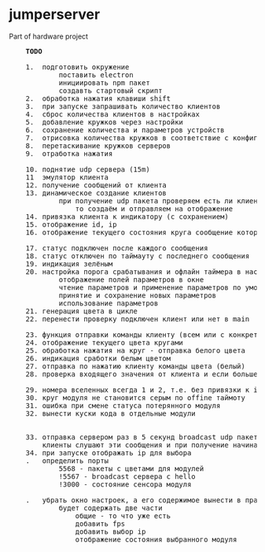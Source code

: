 # jumperserver
Part of hardware project

<pre>
	<b>TODO</b>

	1.	подготовить окружение
			поставить electron
			инициировать npm пакет
			создавть стартовый скрипт	
	2.	обработка нажатия клавиши shift
	3.	при запуске запрашивать количество клиентов
	4.	сброс количества клиентов в настройках
	5.	добавление кружков через настройки
	6.	сохранение количества и параметров устройств
	7.	отрисовка количества кружков в соответствие с конфигом
	8.	перетаскивание кружков серверов
 	9.	отработка нажатия

 	10.	поднятие udp сервера (15m)
 	11	эмулятор клиента 			
 	12.	получение сообщений от клиента
 	13.	динамическое создание клиентов
 			при получение udp пакета проверяем есть ли клиент с таким id и если нет
 				то создаём и отправляем на отображение
 	14.	привязка клиента к индикатору (с сохранением)
 	15.	отображение id, ip
 	16.	отображение текущего состояния круга сообщение которое он шлет в ЦУ.
 	
 	17.	статус подключен после каждого сообщения
 	18.	статус отключен по таймауту с последнего сообщения  
 	19.	индикация зелёным
 	20.	настройка порога срабатывания и офлайн таймера в настройках
 			отображение полей параметров в окне
 			чтение параметров и применение параметров по умолчанию
 			принятие и сохранение новых параметров
 			использование параметров
 	21.	генерация цвета в цикле
 	22.	перенести проверку подключен клиент или нет в main

 	23.	функция отправки команды клиенту (всем или с конкретным id)
 	24.	отображение текущего цвета кругами
 	25.	обработка нажатия на круг - отправка белого цвета
 	26.	индикация сработки белым цветом
 	27.	отправка по нажатию клиенту команды цвета (белый)
 	28.	проверка входящего значения от клиента и если больше порога - отправка команды цвета
 	
 	29.	номера вселенных всегда 1 и 2, т.е. без привязки к id
 	30.	круг модуля не становится серым по offine таймоту
 	31.	ошибка при смене статуса потерянного модуля	
 	32.	вынести куски кода в отдельные модули


	33.	отправка сервером раз в 5 секунд broadcast udp пакета содержащее слово hello.
		клиенты слушают эти сообщения и при получение начинают слать своё состояние на ip сервера.
	34.	при запуске отображать ip для выбора
	.	определить порты
			5568 - пакеты с цветами для модулей	
			!5567 - broadcast сервера с hello
			!3000 - состояние сенсора модуля

	.	убрать окно настроек, а его содержимое вынести в правую часть основного окна
			будет содержать две части
				общие - то что уже есть
				добавить fps
				добавить выбор ip
				отображение состояния выбранного модуля

</pre>